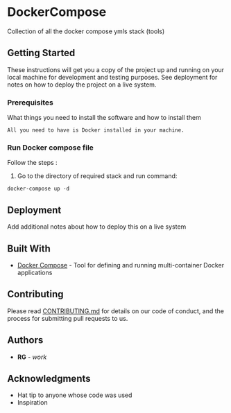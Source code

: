 # DockerCompose
Collection of all the docker compose ymls stack (tools)

## Getting Started

These instructions will get you a copy of the project up and running on your local machine for development and testing purposes. See deployment for notes on how to deploy the project on a live system.

### Prerequisites

What things you need to install the software and how to install them

```
All you need to have is Docker installed in your machine.
```

### Run Docker compose file

Follow the steps :

1. Go to the directory of required stack and run command:

```
docker-compose up -d
```

<!-- End with an example of getting some data out of the system or using it for a little demo


### And coding style tests

Explain what these tests test and why

```
Give an example
``` -->

## Deployment

Add additional notes about how to deploy this on a live system

## Built With

* [Docker Compose](https://docs.docker.com/compose/) - Tool for defining and running multi-container Docker applications

## Contributing

Please read [CONTRIBUTING.md](https://gist.github.com/PurpleBooth/b24679402957c63ec426) for details on our code of conduct, and the process for submitting pull requests to us.

## Authors

* **RG** - *work* 

<!-- [PurpleBooth](https://github.com/PurpleBooth) -->

<!-- See also the list of [contributors](https://github.com/your/project/contributors) who participated in this project. -->

<!-- ## License

This project is licensed under the MIT License - see the [LICENSE.md](LICENSE.md) file for details -->

## Acknowledgments

* Hat tip to anyone whose code was used
* Inspiration

